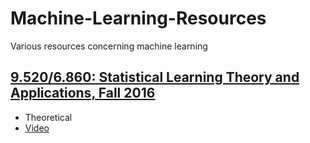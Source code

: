 # Machine-Learning-Resources
Various resources concerning machine learning
## [9.520/6.860: Statistical Learning Theory and Applications, Fall 2016](http://www.mit.edu/~9.520/fall16/index.html)
  * Theoretical
  * [Video](https://www.youtube.com/playlist?list=PLyGKBDfnk-iDj3FBd0Avr_dLbrU8VG73O)
